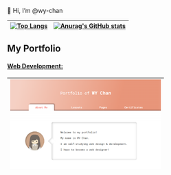 👋 Hi, I’m @wy-chan

|[![Top Langs](https://github-readme-stats.vercel.app/api/top-langs/?username=wy-chan&hide_border=true&title_color=05BB63)](https://github.com/anuraghazra/github-readme-stats)|[![Anurag's GitHub stats](https://github-readme-stats.vercel.app/api?username=wy-chan&border_radius=5px&hide_border=true&title_color=05BB63)](https://github.com/anuraghazra/github-readme-stats)|
|-----------------------------------------------------------------------------------------------------------------------------------------------------------|-------------------------------------------------------------------------------------------------------------------------------------------------------------------------------|
   
<h2>My Portfolio</h2>
<h4><a href="https://wy-chan.github.io/Portfolio/">Web Development:</a></h4>

| <a href="https://wy-chan.github.io/Portfolio/" target="_blank"><img src="https://raw.githubusercontent.com/wy-chan/Portfolio/main/images/portfolio_img.png" alt="screenshot" height="210"></a> |
| ------ |
<br>


<!---
wy-chan/wy-chan is a ✨ special ✨ repository because its `README.md` (this file) appears on your GitHub profile.
You can click the Preview link to take a look at your changes.
--->
